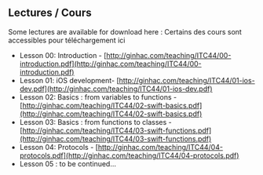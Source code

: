## Lectures / Cours
Some lectures are available for download here :
Certains des cours sont accessibles pour téléchargement ici

* Lesson 00: Introduction - [http://ginhac.com/teaching/ITC44/00-introduction.pdf](http://ginhac.com/teaching/ITC44/00-introduction.pdf)
* Lesson 01: iOS development- [http://ginhac.com/teaching/ITC44/01-ios-dev.pdf](http://ginhac.com/teaching/ITC44/01-ios-dev.pdf)
* Lesson 02: Basics : from variables to functions - [http://ginhac.com/teaching/ITC44/02-swift-basics.pdf](http://ginhac.com/teaching/ITC44/02-swift-basics.pdf)
* Lesson 03: Basics : from functions to classes - [http://ginhac.com/teaching/ITC44/03-swift-functions.pdf](http://ginhac.com/teaching/ITC44/03-swift-functions.pdf)
* Lesson 04: Protocols - [http://ginhac.com/teaching/ITC44/04-protocols.pdf](http://ginhac.com/teaching/ITC44/04-protocols.pdf)
* Lesson 05 : to be continued...
